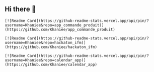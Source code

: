 ## Hi there 👋

<!--

**Here are some ideas to get you started:**

🙋‍♀️ A short introduction - what is your organization all about?
🌈 Contribution guidelines - how can the community get involved?
👩‍💻 Useful resources - where can the community find your docs? Is there anything else the community should know?
🍿 Fun facts - what does your team eat for breakfast?
🧙 Remember, you can do mighty things with the power of [Markdown](https://docs.github.com/github/writing-on-github/getting-started-with-writing-and-formatting-on-github/basic-writing-and-formatting-syntax)
-->

    
    [![Readme Card](https://github-readme-stats.vercel.app/api/pin/?username=Khaniee&repo=app_commande_produit)](https://github.com/Khaniee/app_commande_produit)
  
    [![Readme Card](https://github-readme-stats.vercel.app/api/pin/?username=Khaniee&repo=hackaton_ifm)](https://github.com/Khaniee/hackaton_ifm)
    
    [![Readme Card](https://github-readme-stats.vercel.app/api/pin/?username=Khaniee&repo=calendar_app)](https://github.com/Khaniee/calendar_app)
